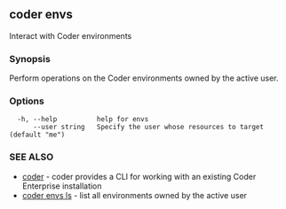 ## coder envs

Interact with Coder environments

### Synopsis

Perform operations on the Coder environments owned by the active user.

### Options

```
  -h, --help          help for envs
      --user string   Specify the user whose resources to target (default "me")
```

### SEE ALSO

* [coder](coder.md)	 - coder provides a CLI for working with an existing Coder Enterprise installation
* [coder envs ls](coder_envs_ls.md)	 - list all environments owned by the active user
